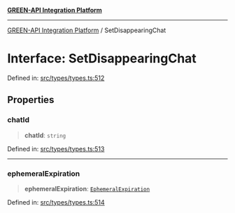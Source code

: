 [**GREEN-API Integration Platform**](../README.md)

***

[GREEN-API Integration Platform](../globals.md) / SetDisappearingChat

# Interface: SetDisappearingChat

Defined in: [src/types/types.ts:512](https://github.com/green-api/greenapi-integration/blob/62a96bf9bfbccb88022bc7b0859de19e8c48289f/src/types/types.ts#L512)

## Properties

### chatId

> **chatId**: `string`

Defined in: [src/types/types.ts:513](https://github.com/green-api/greenapi-integration/blob/62a96bf9bfbccb88022bc7b0859de19e8c48289f/src/types/types.ts#L513)

***

### ephemeralExpiration

> **ephemeralExpiration**: [`EphemeralExpiration`](../type-aliases/EphemeralExpiration.md)

Defined in: [src/types/types.ts:514](https://github.com/green-api/greenapi-integration/blob/62a96bf9bfbccb88022bc7b0859de19e8c48289f/src/types/types.ts#L514)
